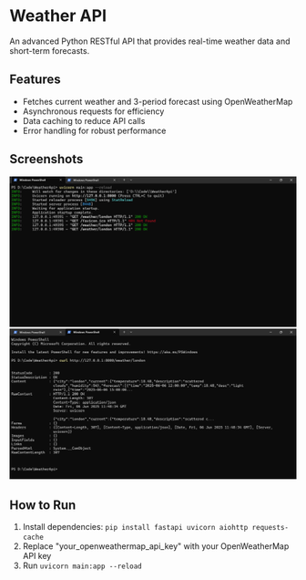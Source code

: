 # Weather API
An advanced Python RESTful API that provides real-time weather data and short-term forecasts.
## Features
- Fetches current weather and 3-period forecast using OpenWeatherMap
- Asynchronous requests for efficiency
- Data caching to reduce API calls
- Error handling for robust performance
## Screenshots
![Server Running](screenshots/server_running.png)
![API Response](screenshots/api_response.png)
## How to Run
1. Install dependencies: `pip install fastapi uvicorn aiohttp requests-cache`
2. Replace "your_openweathermap_api_key" with your OpenWeatherMap API key
3. Run `uvicorn main:app --reload`